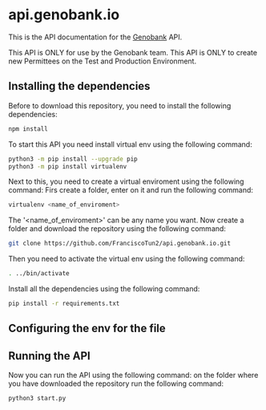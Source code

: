 # api.genobank.io

This is the API documentation for the [Genobank](https://genobank.io) API.

This API is ONLY for use by the Genobank team.
This API is ONLY to create new Permittees on the Test and Production Environment.

## Installing the dependencies
Before to download this repository, you need to install the following dependencies:
```sh
npm install
```

To start this API you need install virtual env using the following command:
```sh
python3 -m pip install --upgrade pip
python3 -m pip install virtualenv
```

Next to this, you need to create a virtual enviroment using the following command:
Firs create a folder, enter on it and run the following command:

```sh
virtualenv <name_of_enviroment>
```

The '<name_of_enviroment>' can be any name you want.
Now create a folder and download the repository using the following command:

```sh
git clone https://github.com/FranciscoTun2/api.genobank.io.git
```

Then you need to activate the virtual env using the following command:

```sh
. ../bin/activate
```

Install all the dependencies using the following command:
```sh
pip install -r requirements.txt
```
## Configuring the env for the file


## Running the API
Now you can run the API using the following command:
on the folder where you have downloaded the repository run the following command:
```sh
python3 start.py
```
